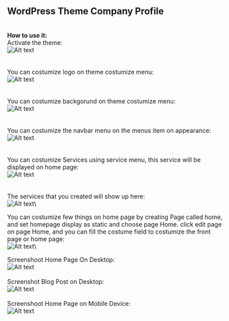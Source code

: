 ## WordPress Theme Company Profile
\
**How to use it:**\
Activate the theme:\
<img src="https://cdn.discordapp.com/attachments/1133382170321371238/1192440063401922612/scrnli_4_1_2024_19-49-08.png?ex=65a91559&is=6596a059&hm=ac4456a4eca8145f89bcea43d9e1f59ea489d4b7e659e9f8edb961586effe447&" alt="Alt text" title="Optional title">\
\
\
You can costumize logo on theme costumize menu:\
<img src="https://media.discordapp.net/attachments/1133382170321371238/1192440570090635345/scrnli_4_1_2024_19-51-31.png?ex=65a915d2&is=6596a0d2&hm=2e3d035c89e357780c98a79558c11d2419232a67571b8ad877023f50ce4d3ffb&=&format=webp&quality=lossless&width=482&height=846" alt="Alt text" title="Optional title">\
\
\
You can costumize backgorund on theme costumize menu:\
<img src="https://media.discordapp.net/attachments/1133382170321371238/1192440570438746203/scrnli_4_1_2024_19-51-49.png?ex=65a915d2&is=6596a0d2&hm=088c6e48cd525264c3d0fc576aaba1be482730803276621a489ee8f1e7ba58f6&=&format=webp&quality=lossless&width=436&height=846" alt="Alt text" title="Optional title">\
\
\
You can costumize the navbar menu on the menus item on appearance:\
<img src="https://media.discordapp.net/attachments/1133382170321371238/1192440570770100284/scrnli_4_1_2024_19-52-24.png?ex=65a915d2&is=6596a0d2&hm=a811497df63dd731d5748ed5428d44acd60468fcef73cbb988c683212b3d8a63&=&format=webp&quality=lossless&width=1334&height=848" alt="Alt text" title="Optional title">\
\
\
You can costumize Services using service menu, this service will be displayed on home page:\
<img src="https://media.discordapp.net/attachments/1133382170321371238/1192440571139211404/scrnli_4_1_2024_19-49-45.png?ex=65a915d2&is=6596a0d2&hm=bda93d417ae979a3f5286ec2d83e05e08e3ac0e78d5c5b8540e8645034961936&=&format=webp&quality=lossless&width=1636&height=732" alt="Alt text" title="Optional title">\
\
\
The services that you created will show up here:\
<img src="https://media.discordapp.net/attachments/1133382170321371238/1192443407491141704/cp-fp_1_1.png?ex=65a91876&is=6596a376&hm=73ee9ea4b397d702b4448723b5f9500b041f060a4c9eaf6201a53839518e8b34&=&format=webp&quality=lossless&width=768&height=848" alt="Alt text" title="Optional title">\

You can costumize few things on home page by creating Page called home, and set homepage display as static and choose page Home. click edit page on page Home, and you can fill the costume field to costumize the front page or home page:\
<img src="https://media.discordapp.net/attachments/1133382170321371238/1192440571583791187/scrnli_4_1_2024_19-50-17.png?ex=65a915d2&is=6596a0d2&hm=03d6bb30b622049359e47af384b132d53b0c222e49a8e66b7a1854b60e2c617a&=&format=webp&quality=lossless&width=1388&height=848" alt="Alt text" title="Optional title">\


Screenshoot Home Page
On Desktop:\
<img src="https://media.discordapp.net/attachments/1133382170321371238/1192438176673968218/cp-fp.jpeg?ex=65a91397&is=65969e97&hm=3195f77588bd4f5cc1341f6c4706720f580774970d5e27f973360848735daa00&=&format=webp&width=238&height=848" alt="Alt text" title="Optional title">\
\
Screenshot Blog Post on Desktop:\
<img src="https://media.discordapp.net/attachments/1133382170321371238/1192438689687679016/cp-bp.jpeg?ex=65a91412&is=65969f12&hm=e31a0f4ba7bb51267dc23c8b88c146abf726680f20a180dcc0fd4782c4000526&=&format=webp&width=650&height=848" alt="Alt text" title="Optional title">\
\
Screenshoot Home Page on Mobile Device:\
<img src="https://media.discordapp.net/attachments/1133382170321371238/1192439081850904586/cp-fp-mv.jpeg?ex=65a9146f&is=65969f6f&hm=fe325e73b83284f200c53f3cf145ae60c71ed5dea61fdfcab61a34329e5a681a&=&format=webp&width=84&height=844" alt="Alt text" title="Optional title">


